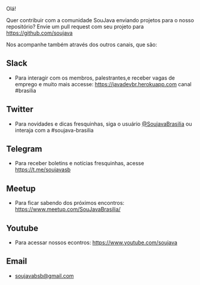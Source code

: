 Olá! 

Quer contribuir com a comunidade SouJava enviando projetos para o nosso repositório? Envie um pull request com seu projeto para https://github.com/soujava

Nos acompanhe também através dos outros canais, que são: 

## Slack
- Para interagir com os membros, palestrantes,e receber vagas de emprego e muito mais accesse: https://javadevbr.herokuapp.com canal #brasilia
## Twitter
- Para novidades e dicas fresquinhas, siga o usuário [@SoujavaBrasilia](https://twitter.com/SoujavaBrasilia) ou interaja com a #soujava-brasilia
## Telegram
- Para receber boletins e notícias fresquinhas, acesse https://t.me/soujavasb
## Meetup
- Para ficar sabendo dos próximos encontros: https://www.meetup.com/SouJavaBrasilia/
## Youtube
- Para acessar nossos econtros: https://www.youtube.com/soujava
## Email
- soujavabsb@gmail.com
